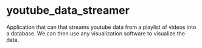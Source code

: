 # youtube_data_streamer
Application that can that streams youtube data from a playlist of videos into a database. We can then use any visualization software to visualize the data.
